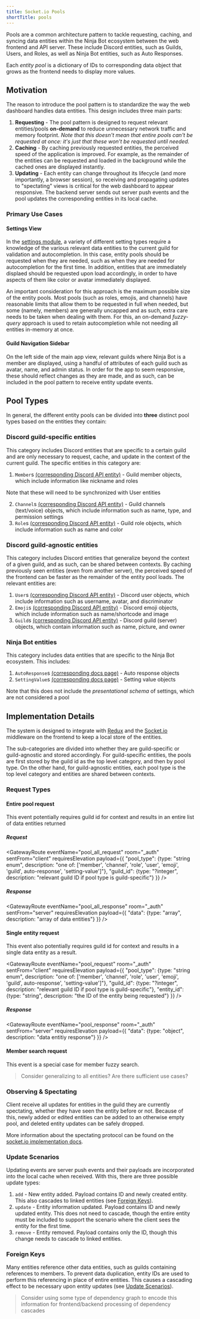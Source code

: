 ```yaml
---
title: Socket.io Pools
shortTitle: pools
---
```


Pools are a common architecture pattern to tackle requesting, caching, and syncing data entities within the Ninja Bot ecosystem between the web frontend and API server. These include Discord entities, such as Guilds, Users, and Roles, as well as Ninja Bot entities, such as Auto Responses.

Each *entity pool* is a dictionary of IDs to corresponding data object that grows as the frontend needs to display more values.

## Motivation

The reason to introduce the pool pattern is to standardize the way the web dashboard handles data entities. This design includes three main parts:

1. **Requesting** - The pool pattern is designed to request relevant entities/pools **on-demand** to reduce unnecessary network traffic and memory footprint. *Note that this doesn't mean that entire pools can't be requested at once: it's just that these won't be requested until needed.*
2. **Caching** - By caching previously requested entities, the perceived speed of the application is improved. For example, as the remainder of the entities can be requested and loaded in the background while the cached ones are displayed instantly.
3. **Updating** - Each entity can change throughout its lifecycle (and more importantly, a browser session), so receiving and propagating updates to "spectating" views is critical for the web dashboard to appear responsive. The backend server sends out server push events and the pool updates the corresponding entities in its local cache.

### Primary Use Cases

#### Settings View

In the [settings module](/internal/modules/settings/), a variety of different setting types require a knowledge of the various relevant data entities to the current guild for validation and autocompletion. In this case, entity pools should be requested when they are needed, such as when they are needed for autocompletion for the first time. In addition, entities that are immediately displaed should be requested upon load accordingly, in order to have aspects of them like color or avatar immediately displayed.

<Alert type="warning">

An important consideration for this approach is the maximum possible size of the entity pools. Most pools (such as roles, emojis, and channels) have reasonable limits that allow them to be requested in full when needed, but some (namely, members) are generally uncapped and as such, extra care needs to be taken when dealing with them. For this, an on-demand *fuzzy-query* approach is used to retain autocompletion while not needing all entities in-memory at once.

</Alert>

#### Guild Navigation Sidebar

On the left side of the main app view, relevant guilds where Ninja Bot is a member are displayed, using a handful of attributes of each guild such as avatar, name, and admin status. In order for the app to seem responsive, these should reflect changes as they are made, and as such, can be included in the pool pattern to receive entity update events.

## Pool Types

In general, the different entity pools can be divided into **three** distinct pool types based on the entities they contain:

### Discord guild-specific entities

This category includes Discord entities that are specific to a certain guild and are only necessary to request, cache, and update in the context of the current guild. The specific entities in this category are:

1. `Member`s [(corresponding Discord API entity)](https://discordapp.com/developers/docs/resources/guild#guild-member-object) - Guild member objects, which include information like nickname and roles

  <Alert type="info">Note that these will need to be synchronized with User entities</Alert>

2. `Channel`s [(corresponding Discord API entity)](https://discordapp.com/developers/docs/resources/channel#channel-object) - Guild channels (text/voice) objects, which include information such as name, type, and permission settings
3. `Role`s [(corresponding Discord API entity)](https://discordapp.com/developers/docs/topics/permissions#role-object) - Guild role objects, which include information such as name and color

### Discord guild-agnostic entities

This category includes Discord entities that generalize beyond the context of a given guild, and as such, can be shared between contexts. By caching previously seen entities (even from another server), the perceived speed of the frontend can be faster as the remainder of the entity pool loads. The relevant entities are:

1. `User`s [(corresponding Discord API entity)](https://discordapp.com/developers/docs/resources/user#user-object) - Discord user objects, which include information such as username, avatar, and discriminator
2. `Emoji`s [(corresponding Discord API entity)](https://discordapp.com/developers/docs/resources/emoji) - Discord emoji objects, which include information such as name/shortcode and image
3. `Guild`s [(corresponding Discord API entity)](https://discordapp.com/developers/docs/resources/guild#guild-object) - Discord guild (server) objects, which contain information such as name, picture, and owner

### Ninja Bot entities

This category includes data entities that are specific to the Ninja Bot ecosystem. This includes:

1. `AutoResponse`s [(corresponding docs page)](/internal/modules/auto-responses/) - Auto response objects
2. `SettingValue`s [(corresponding docs page)](/internal/modules/settings/) - Setting value objects

  <Alert type="info">Note that this does not include the *presentational schema* of settings, which are not considered a pool</Alert>

## Implementation Details

The system is designed to integrate with [Redux](https://redux.js.org/) and the [Socket.io](/socketio/) middleware on the frontend to keep a local store of the entities.

The sub-categories are divided into whether they are guild-specific or guild-agnostic and stored accordingly. For guild-specific entities, the pools are first stored by the guild id as the top level category, and then by pool type. On the other hand, for guild-agnostic entities, each pool type is the top level category and entities are shared between contexts.

### Request Types

#### Entire pool request

This event potentially requires guild id for context and results in an entire list of data entities returned

##### Request

<GatewayRoute
  eventName="pool_all_request"
  room="<SID>_auth"
  sentFrom="client"
  requiresElevation
  payload={{
      "pool_type": {type: "string enum", description: "one of: ['member', 'channel', 'role', 'user', 'emoji', 'guild', auto-response', 'setting-value']"},
      "guild_id": {type: "?integer", description: "relevant guild ID if pool type is guild-specific"}
  }}
/>

##### Response

<GatewayRoute
  eventName="pool_all_response"
  room="<SID>_auth"
  sentFrom="server"
  requiresElevation
  payload={{
      "data": {type: "array<object>", description: "array of data entities"}
  }}
/>

#### Single entity request

This event also potentially requires guild id for context and results in a single data entity as a result.

<GatewayRoute
  eventName="pool_request"
  room="<SID>_auth"
  sentFrom="client"
  requiresElevation
  payload={{
      "pool_type": {type: "string enum", description: "one of: ['member', 'channel', 'role', 'user', 'emoji', 'guild', auto-response', 'setting-value']"},
      "guild_id": {type: "?integer", description: "relevant guild ID if pool type is guild-specific"},
      "entity_id": {type: "string", description: "the ID of the entity being requested"}
  }}
/>

##### Response

<GatewayRoute
  eventName="pool_response"
  room="<SID>_auth"
  sentFrom="server"
  requiresElevation
  payload={{
      "data": {type: "object", description: "data entitiy response"}
  }}
/>

#### Member search request

This event is a special case for member fuzzy search.

> Consider generalizing to all entities? Are there sufficient use cases?

### Observing & Spectating

Client receive all updates for entities in the guild they are currently spectating, whether they have seen the entity before or not. Because of this, newly added or edited entities can be added to an otherwise empty pool, and deleted entity updates can be safely dropped.

More information about the spectating protocol can be found on the [socket.io implementation docs](/internal/socketio/#spectating).

### Update Scenarios

Updating events are server push events and their payloads are incorporated into the local cache when received. With this, there are three possible update types:

1. `add` - New entity added. Payload contains ID and newly created entity. This also cascades to linked entities (see [Foreign Keys](#foreign-keys)).
2. `update` - Entity information updated. Payload contains ID and newly updated entity. This does not need to cascade, though the entire entity must be included to support the scenario where the client sees the entity for the first time.
3. `remove` - Entity removed. Payload contains only the ID, though this change needs to cascade to linked entities.

### Foreign Keys

Many entities reference other data entities, such as guilds containing references to members. To prevent data duplication, entity IDs are used to perform this referencing in place of entire entities. This causes a cascading effect to be necessary upon entity updates (see [Update Scenarios](#update-scenarios)).

> Consider using some type of dependency graph to encode this information for frontend/backend processing of dependency cascades
